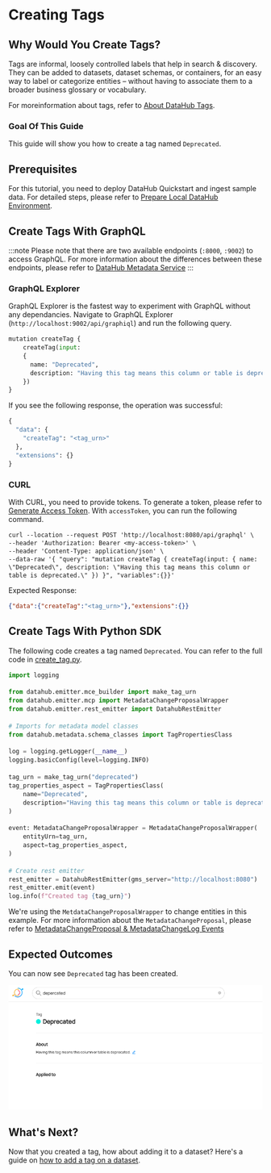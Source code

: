 # Creating Tags

## Why Would You Create Tags? 
Tags are informal, loosely controlled labels that help in search & discovery. They can be added to datasets, dataset schemas, or containers, for an easy way to label or categorize entities – without having to associate them to a broader business glossary or vocabulary.

For moreinformation about tags, refer to [About DataHub Tags](/docs/tags.md).

### Goal Of This Guide
This guide will show you how to create a tag named `Deprecated`.

## Prerequisites
For this tutorial, you need to deploy DataHub Quickstart and ingest sample data. 
For detailed steps, please refer to [Prepare Local DataHub Environment](/docs/api/tutorials/references/prepare-datahub.md).

## Create Tags With GraphQL

:::note
Please note that there are two available endpoints (`:8000`, `:9002`) to access GraphQL.
For more information about the differences between these endpoints, please refer to [DataHub Metadata Service](../../../metadata-service/README.md#graphql-api)
:::

### GraphQL Explorer
GraphQL Explorer is the fastest way to experiment with GraphQL without any dependancies. 
Navigate to GraphQL Explorer (`http://localhost:9002/api/graphiql`) and run the following query.

```python
mutation createTag {
    createTag(input:
    {
      name: "Deprecated",
      description: "Having this tag means this column or table is deprecated."
    })
}
```
If you see the following response, the operation was successful:
```python
{
  "data": {
    "createTag": "<tag_urn>"
  },
  "extensions": {}
}
```

### CURL

With CURL, you need to provide tokens. To generate a token, please refer to [Generate Access Token](/docs/api/tutorials/references/generate-access-token.md). 
With `accessToken`, you can run the following command.

```shell
curl --location --request POST 'http://localhost:8080/api/graphql' \
--header 'Authorization: Bearer <my-access-token>' \
--header 'Content-Type: application/json' \
--data-raw '{ "query": "mutation createTag { createTag(input: { name: \"Deprecated\", description: \"Having this tag means this column or table is deprecated.\" }) }", "variables":{}}'
```
Expected Response:
```json
{"data":{"createTag":"<tag_urn>"},"extensions":{}}
```


## Create Tags With Python SDK

The following code creates a tag named `Deprecated`.
You can refer to the full code in [create_tag.py](https://github.com/datahub-project/datahub/blob/master/metadata-ingestion/examples/library/create_tag.py).
```python
import logging

from datahub.emitter.mce_builder import make_tag_urn
from datahub.emitter.mcp import MetadataChangeProposalWrapper
from datahub.emitter.rest_emitter import DatahubRestEmitter

# Imports for metadata model classes
from datahub.metadata.schema_classes import TagPropertiesClass

log = logging.getLogger(__name__)
logging.basicConfig(level=logging.INFO)

tag_urn = make_tag_urn("deprecated")
tag_properties_aspect = TagPropertiesClass(
    name="Deprecated",
    description="Having this tag means this column or table is deprecated.",
)

event: MetadataChangeProposalWrapper = MetadataChangeProposalWrapper(
    entityUrn=tag_urn,
    aspect=tag_properties_aspect,
)

# Create rest emitter
rest_emitter = DatahubRestEmitter(gms_server="http://localhost:8080")
rest_emitter.emit(event)
log.info(f"Created tag {tag_urn}")
```

We're using the `MetdataChangeProposalWrapper` to change entities in this example.
For more information about the `MetadataChangeProposal`, please refer to [MetadataChangeProposal & MetadataChangeLog Events](/docs/advanced/mcp-mcl.md)


## Expected Outcomes
You can now see `Deprecated` tag has been created.

![tag-created](../../imgs/apis/tutorials/tag-created.png)

## What's Next?

Now that you created a tag, how about adding it to a dataset? Here's a guide on [how to add a tag on a dataset](/docs/api/tutorials/adding-tags.md). 



